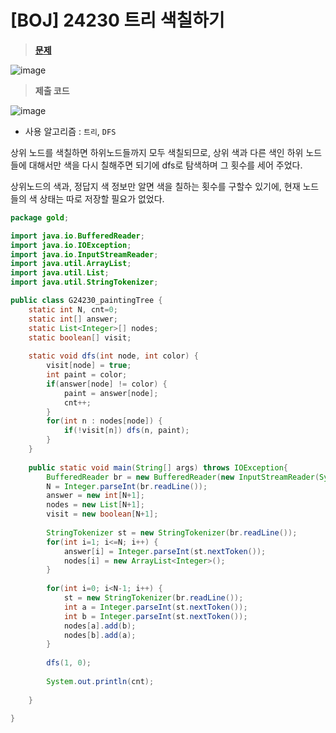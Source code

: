 # [BOJ] 24230 트리 색칠하기
> **[문제](https://www.acmicpc.net/problem/24230)**
> 
![image](https://user-images.githubusercontent.com/80896077/222465501-d6972fda-6927-40ec-a28d-e70aff2c83bf.png)

> **제출 코드**
> 
![image](https://user-images.githubusercontent.com/80896077/222465520-08d48bf1-f98a-41fa-a0e5-c15aa47c9f46.png)

- 사용 알고리즘 : `트리`, `DFS`

상위 노드를 색칠하면 하위노드들까지 모두 색칠되므로, 상위 색과 다른 색인 하위 노드들에 대해서만 색을 다시 칠해주면 되기에 dfs로 탐색하며 그 횟수를 세어 주었다.

상위노드의 색과, 정답지 색 정보만 알면 색을 칠하는 횟수를 구할수 있기에, 현재 노드들의 색 상태는 따로 저장할 필요가 없었다.

```java
package gold;

import java.io.BufferedReader;
import java.io.IOException;
import java.io.InputStreamReader;
import java.util.ArrayList;
import java.util.List;
import java.util.StringTokenizer;

public class G24230_paintingTree {
	static int N, cnt=0;
	static int[] answer;
	static List<Integer>[] nodes;
	static boolean[] visit;
	
	static void dfs(int node, int color) {
		visit[node] = true;
		int paint = color;
		if(answer[node] != color) {
			paint = answer[node];
			cnt++;
		}
		for(int n : nodes[node]) {
			if(!visit[n]) dfs(n, paint);
		}
	}
	
	public static void main(String[] args) throws IOException{
		BufferedReader br = new BufferedReader(new InputStreamReader(System.in));
		N = Integer.parseInt(br.readLine());
		answer = new int[N+1];
		nodes = new List[N+1];
		visit = new boolean[N+1];
		
		StringTokenizer st = new StringTokenizer(br.readLine());
		for(int i=1; i<=N; i++) {
			answer[i] = Integer.parseInt(st.nextToken());
			nodes[i] = new ArrayList<Integer>();
		}
		
		for(int i=0; i<N-1; i++) {
			st = new StringTokenizer(br.readLine());
			int a = Integer.parseInt(st.nextToken());
			int b = Integer.parseInt(st.nextToken());
			nodes[a].add(b);
			nodes[b].add(a);
		}
		
		dfs(1, 0);
		
		System.out.println(cnt);
		
	}

}
```
